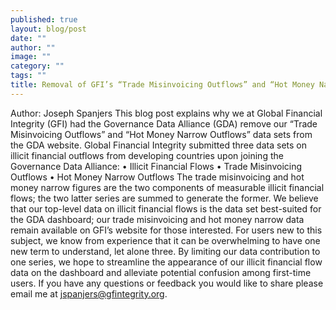 ```yaml
---
published: true
layout: blog/post
date: ""
author: ""
image: ""
category: ""
tags: ""
title: Removal of GFI’s “Trade Misinvoicing Outflows” and “Hot Money Narrow Outflows” Data Sets
---
```

Author: Joseph Spanjers
This blog post explains why we at Global Financial Integrity (GFI) had the Governance Data Alliance (GDA) remove our “Trade Misinvoicing Outflows” and “Hot Money Narrow Outflows” data sets from the GDA website. 
Global Financial Integrity submitted three data sets on illicit financial outflows from developing countries upon joining the Governance Data Alliance:
•	Illicit Financial Flows
•	Trade Misinvoicing Outflows
•	Hot Money Narrow Outflows
The trade misinvoicing and hot money narrow figures are the two components of measurable illicit financial flows; the two latter series are summed to generate the former.
We believe that our top-level data on illicit financial flows is the data set best-suited for the GDA dashboard; our trade misinvoicing and hot money narrow data remain available on GFI’s website for those interested. For users new to this subject, we know from experience that it can be overwhelming to have one new term to understand, let alone three. By limiting our data contribution to one series, we hope to streamline the appearance of our illicit financial flow data on the dashboard and alleviate potential confusion among first-time users. 
If you have any questions or feedback you would like to share please email me at jspanjers@gfintegrity.org.

